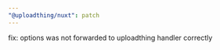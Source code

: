 ```yaml
---
"@uploadthing/nuxt": patch
---
```


fix: options was not forwarded to uploadthing handler correctly
